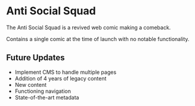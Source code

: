 # Anti Social Squad

The Anti Social Squad is a revived web comic making a comeback.

Contains a single comic at the time of launch with no notable functionality.

## Future Updates
- Implement CMS to handle multiple pages
- Addition of 4 years of legacy content
- New content
- Functioning navigation
- State-of-the-art metadata
